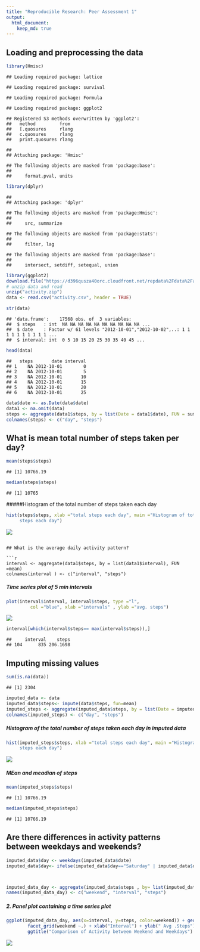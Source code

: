 ```yaml
---
title: "Reproducible Research: Peer Assessment 1"
output: 
  html_document:
    keep_md: true
---
```



## Loading and preprocessing the data

```r
library(Hmisc)
```

```
## Loading required package: lattice
```

```
## Loading required package: survival
```

```
## Loading required package: Formula
```

```
## Loading required package: ggplot2
```

```
## Registered S3 methods overwritten by 'ggplot2':
##   method         from 
##   [.quosures     rlang
##   c.quosures     rlang
##   print.quosures rlang
```

```
## 
## Attaching package: 'Hmisc'
```

```
## The following objects are masked from 'package:base':
## 
##     format.pval, units
```

```r
library(dplyr)
```

```
## 
## Attaching package: 'dplyr'
```

```
## The following objects are masked from 'package:Hmisc':
## 
##     src, summarize
```

```
## The following objects are masked from 'package:stats':
## 
##     filter, lag
```

```
## The following objects are masked from 'package:base':
## 
##     intersect, setdiff, setequal, union
```

```r
library(ggplot2)
download.file("https://d396qusza40orc.cloudfront.net/repdata%2Fdata%2Factivity.zip", destfile = "activity.zip", mode="wb")
# unzip data and read 
unzip("activity.zip")
data <- read.csv("activity.csv", header = TRUE)

str(data)
```

```
## 'data.frame':	17568 obs. of  3 variables:
##  $ steps   : int  NA NA NA NA NA NA NA NA NA NA ...
##  $ date    : Factor w/ 61 levels "2012-10-01","2012-10-02",..: 1 1 1 1 1 1 1 1 1 1 ...
##  $ interval: int  0 5 10 15 20 25 30 35 40 45 ...
```

```r
head(data)
```

```
##   steps       date interval
## 1    NA 2012-10-01        0
## 2    NA 2012-10-01        5
## 3    NA 2012-10-01       10
## 4    NA 2012-10-01       15
## 5    NA 2012-10-01       20
## 6    NA 2012-10-01       25
```

```r
data$date <- as.Date(data$date)
data1 <- na.omit(data)
steps <- aggregate(data1$steps, by = list(Date = data1$date), FUN = sum)
colnames(steps) <- c("day", "steps")
```

## What is mean total number of steps taken per day?


```r
mean(steps$steps)
```

```
## [1] 10766.19
```

```r
median(steps$steps)
```

```
## [1] 10765
```

#####Histogram of the total number of steps taken each day

```r
hist(steps$steps, xlab ="total steps each day", main ="Histogram of total 
     steps each day")
```

![](PA1_template_files/figure-html/unnamed-chunk-3-1.png)<!-- -->


```

## What is the average daily activity pattern?

```r
interval <- aggregate(data1$steps, by = list(data1$interval), FUN =mean)
colnames(interval ) <- c("interval", "steps")
```
##### Time series plot of 5 min intervals

```r
plot(interval$interval, interval$steps, type ="l",
         col ="blue", xlab ="intervals" , ylab ="avg. steps")
```

![](PA1_template_files/figure-html/unnamed-chunk-5-1.png)<!-- -->

```r
interval[which(interval$steps== max(interval$steps)),]
```

```
##     interval    steps
## 104      835 206.1698
```


## Imputing missing values

```r
sum(is.na(data))
```

```
## [1] 2304
```

```r
imputed_data <- data
imputed_data$steps<- impute(data$steps, fun=mean)
imputed_steps <- aggregate(imputed_data$steps, by = list(Date = imputed_data$date), FUN = sum)
colnames(imputed_steps) <- c("day", "steps")
```
#####  Histogram of the total number of steps taken each day in imputed data 

```r
hist(imputed_steps$steps, xlab ="total steps each day", main ="Histogram of total 
     steps each day")
```

![](PA1_template_files/figure-html/unnamed-chunk-7-1.png)<!-- -->
##### MEan and meadian of steps

```r
mean(imputed_steps$steps)
```

```
## [1] 10766.19
```

```r
median(imputed_steps$steps)
```

```
## [1] 10766.19
```
## Are there differences in activity patterns between weekdays and weekends?

```r
imputed_data$day <- weekdays(imputed_data$date)
imputed_data$day<- ifelse(imputed_data$day=="Saturday" | imputed_data$day=="Sunday", "Weekend", "Weekday" )



imputed_data_day <- aggregate(imputed_data$steps , by= list(imputed_data$day, imputed_data$interval), FUN = mean)
names(imputed_data_day) <- c("weekend", "interval", "steps")
```
##### 2. Panel plot containing a time series plot

```r
ggplot(imputed_data_day, aes(x=interval, y=steps, color=weekend)) + geom_line()+
        facet_grid(weekend ~.) + xlab("Interval") + ylab(" Avg .Steps") +
        ggtitle("Comparison of Activity between Weekend and Weekdays")
```

![](PA1_template_files/figure-html/unnamed-chunk-10-1.png)<!-- -->


